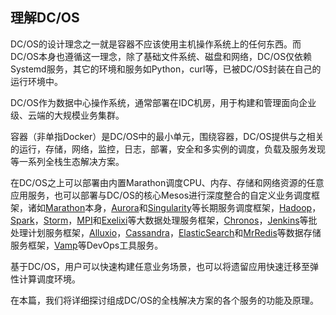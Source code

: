 ## 理解DC/OS

DC/OS的设计理念之一就是容器不应该使用主机操作系统上的任何东西。而DC/OS本身也遵循这一理念，除了基础文件系统、磁盘和网络，DC/OS仅依赖Systemd服务，其它的环境和服务如Python，curl等，已被DC/OS封装在自己的运行环境中。

DC/OS作为数据中心操作系统，通常部署在IDC机房，用于构建和管理面向企业级、云端的大规模业务集群。

容器（非单指Docker）是DC/OS中的最小单元，围绕容器，DC/OS提供与之相关的运行，存储，网络，监控，日志，部署，安全和多实例的调度，负载及服务发现等一系列全栈生态解决方案。

在DC/OS之上可以部署由内置Marathon调度CPU、内存、存储和网络资源的任意应用服务，也可以部署与DC/OS的核心Mesos进行深度整合的自定义业务调度框架，诸如[Marathon](https://github.com/mesosphere/marathon)本身，[Aurora](http://aurora.apache.org/)和[Singularity](https://github.com/HubSpot/Singularity)等长期服务调度框架，[Hadoop](https://github.com/mesos/hadoop)，[Spark](http://spark.apache.org/)，[Storm](https://github.com/mesos/storm)，[MPI](https://github.com/mesosphere/mesos-hydra)和[Exelixi](https://github.com/mesosphere/exelixi)等大数据处理服务框架，[Chronos](https://github.com/mesos/chronos)，[Jenkins](https://github.com/jenkinsci/mesos-plugin)等批处理计划服务框架，[Alluxio](http://alluxio.org/)，[Cassandra](https://github.com/mesosphere/cassandra-mesos)，[ElasticSearch](https://github.com/mesos/elasticsearch)和[MrRedis](https://github.com/mesos/mr-redis)等数据存储服务框架，[Vamp](http://vamp.io/)等DevOps工具服务。

基于DC/OS，用户可以快速构建任意业务场景，也可以将遗留应用快速迁移至弹性计算调度环境。

在本篇，我们将详细探讨组成DC/OS的全栈解决方案的各个服务的功能及原理。